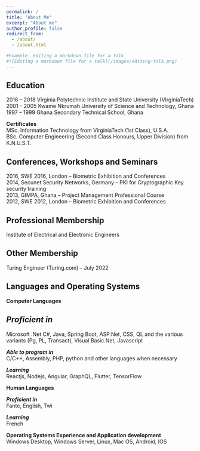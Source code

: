 ```yaml
---
permalink: /
title: "About Me"
excerpt: "About me"
author_profile: false
redirect_from: 
  - /about/
  - /about.html

#Example: editing a markdown file for a talk
#![Editing a markdown file for a talk](/images/editing-talk.png)
---
```

Education
------
2016 – 2018       Virginia Polytechnic Institute and State University (VirginiaTech)  
2001 – 2005       Kwame Nkrumah University of Science and Technology, Ghana  
1997 – 1999       Ghana Secondary Technical School, Ghana

**Certificates**   
MSc. Information Technology from VirginiaTech (1st Class), U.S.A.  
BSc. Computer Engineering (Second Class Honours, Upper Division) from K.N.U.S.T.  

Conferences, Workshops and Seminars
------
2016, SWE 2016, London – Biometric Exhibition and Conferences   
2014, Secunet Security Networks, Germany – PKI for Cryptographic Key security training  
2013, GIMPA, Ghana – Project Management Professional Course  
2012, SWE 2012, London – Biometric Exhibition and Conferences  


Professional Membership
------
Institute of Electrical and Electronic Engineers   


Other Membership
------
Turing Engineer (Turing.com) – July 2022  


Languages and Operating Systems
------
**Computer Languages** 

***Proficient in***  
-------
Microsoft .Net C#, Java, Spring Boot, ASP.Net, CSS, QL and the various variants (Pg, PL, Transact), Visual Basic.Net, Javascript

***Able to program in***  
C/C++, Assembly, PHP, python and other languages when necessary

***Learning***  
Reactjs, Nodejs, Angular, GraphQL, Flutter, TensorFlow

**Human Languages**  

***Proficient in***  
Fante, English, Twi

***Learning***  
French


**Operating Systems Experience and Application development**  
Windows Desktop, Windows Server, Linux, Mac OS, Android, IOS  



